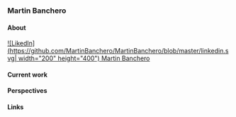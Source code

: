### Martin Banchero

#### About
[![LikedIn](https://github.com/MartinBanchero/MartinBanchero/blob/master/linkedin.svg| width="200" height="400") Martin Banchero](https://www.linkedin.com/in/martin-banchero-1883b8b2)
&nbsp;


#### Current work




#### Perspectives


#### Links
